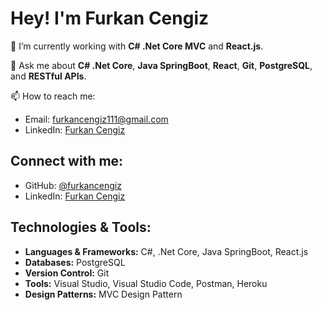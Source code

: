 # Hey! I'm Furkan Cengiz

👾 I’m currently working with **C# .Net Core MVC** and **React.js**.

💬 Ask me about **C# .Net Core**, **Java SpringBoot**, **React**, **Git**, **PostgreSQL**, and **RESTful APIs**.

📫 How to reach me: 
- Email: [furkancengiz111@gmail.com](mailto:furkancengiz111@gmail.com)
- LinkedIn: [Furkan Cengiz](https://www.linkedin.com/in/furkan-cengiz-1aa07920a/)

## Connect with me:
- GitHub: [@furkancengiz](https://github.com/furkancengiz6)
- LinkedIn: [Furkan Cengiz](https://www.linkedin.com/in/furkan-cengiz-1aa07920a/)

## Technologies & Tools:
- **Languages & Frameworks:** C#, .Net Core, Java SpringBoot, React.js
- **Databases:** PostgreSQL
- **Version Control:** Git
- **Tools:** Visual Studio, Visual Studio Code, Postman, Heroku
- **Design Patterns:** MVC Design Pattern
